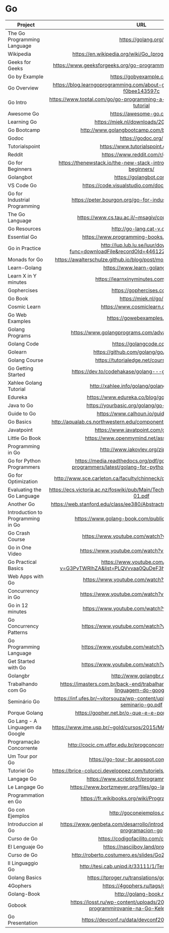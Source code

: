 # Go

| Project                           | URL                                                                                                      | Language |
|-----------------------------------|:----------------------------------------------------------------------------------------------------------:|----------|
| The Go Programming Language       | https://golang.org/                                                                                      | EN       |
| Wikipedia                         | https://en.wikipedia.org/wiki/Go_(programming_language)                                                  | EN       |
| Geeks for Geeks                   | https://www.geeksforgeeks.org/go-programming-language-introduction/                                      | EN       |
| Go by Example                     | https://gobyexample.com/                                                                                 | EN       |
| Go Overview                       | https://blog.learngoprogramming.com/about-go-language-an-overview-f0bee143597c                           | EN       |
| Go Intro                          | https://www.toptal.com/go/go-programming-a-step-by-step-introductory-tutorial                            | EN       |
| Awesome Go                        | https://awesome-go.com/                                                                                  | EN       |
| Learning Go                       | https://miek.nl/downloads/2015/go.pdf                                                                    | EN       |
| Go Bootcamp                       | http://www.golangbootcamp.com/book/frontmatter                                                           | EN       |
| Godoc                             | https://godoc.org/                                                                                       | EN       |
| Tutorialspoint                    | https://www.tutorialspoint.com/go/                                                                       | EN       |
| Reddit                            | https://www.reddit.com/r/golang/                                                                         | EN       |
| Go for Beginners                  | https://thenewstack.io/the-new-stack-intros-go-programming-for-beginners/                                | EN       |
| Golangbot                         | https://golangbot.com/                                                                                   | EN       |
| VS Code Go                        | https://code.visualstudio.com/docs/languages/go                                                          | EN       |
| Go for Industrial Programming     | https://peter.bourgon.org/go-for-industrial-programming/                                                 | EN       |
| The Go Language                   | https://www.cs.tau.ac.il/~msagiv/courses/pl16/go.pdf                                                     | EN       |
| Go Resources                      | http://go-lang.cat-v.org/                                                                                | EN       |
| Essential Go                      | https://www.programming-books.io/essential/go/                                                           | EN       |
| Go in Practice                    | http://lup.lub.lu.se/luur/download?func=downloadFile&recordOId=4461224&fileOId=4461233                   | EN       |
| Monads for Go                     | https://awalterschulze.github.io/blog/post/monads-for-goprogrammers/                                     | EN       |
| Learn-Golang                      | https://www.learn-golang.org/g                                                                           | EN       |
| Learn X in Y minutes              | https://learnxinyminutes.com/docs/go/                                                                    | EN       |
| Gophercises                       | https://gophercises.com/                                                                                 | EN       |
| Go Book                           | https://miek.nl/go/                                                                                      | EN       |
| Cosmic Learn                      | https://www.cosmiclearn.com/go/                                                                          | EN       |
| Go Web Examples                   | https://gowebexamples.com/                                                                               | EN       |
| Golang Programs                   | https://www.golangprograms.com/advance-programs.html                                                     | EN       |
| Golang Code                       | https://golangcode.com/                                                                                  | EN       |
| Golearn                           | https://github.com/golang/go/wiki/Learn                                                                  | EN       |
| Golang Course                     | https://tutorialedge.net/course/golang/                                                                  | EN       |
| Go Getting Started                | https://dev.to/codehakase/golang---getting-started-16c                                                   | EN       |
| Xahlee Golang Tutorial            | http://xahlee.info/golang/golang_index.html                                                              | EN       |
| Edureka                           | https://www.edureka.co/blog/golang-tutorial/                                                             | EN       |
| Java to Go                        | https://yourbasic.org/golang/go-java-tutorial/                                                           | EN       |
| Guide to Go                       | https://www.calhoun.io/guide-to-go/                                                                      | EN       |
| Go Basics                         | http://aqualab.cs.northwestern.edu/component/attachments/download/531                                    | EN       |
| Javatpoint                        | https://www.javatpoint.com/go-tutorial                                                                   | EN       |
| Little Go Book                    | https://www.openmymind.net/assets/go/go.pdf                                                              | EN       |
| Programming in Go                 | http://www.iakovlev.org/zip/go.pdf                                                                       | EN       |
| Go for Python Programmers         | https://media.readthedocs.org/pdf/golang-for-python-programmers/latest/golang-for-python-programmers.pdf | EN       |
| Go for Optimization               | http://www.sce.carleton.ca/faculty/chinneck/docs/GoForOptimization.pdf                                   | EN       |
| Evaluating the Go Language        | https://ecs.victoria.ac.nz/foswiki/pub/Main/TechnicalReportSeries/ECSTR11-01.pdf                         | EN       |
| Another Go                        | https://web.stanford.edu/class/ee380/Abstracts/100428-pike-stanford.pdf                                  | EN       |
| Introduction to Programming in Go | https://www.golang-book.com/public/pdf/gobook.0.pdf                                                      | EN       |
| Go Crash Course                   | https://www.youtube.com/watch?v=SqrbIlUwR0U                                                              | EN       |
| Go in One Video                   | https://www.youtube.com/watch?v=CF9S4QZuV30                                                              | EN       |
| Go Practical Basics               | https://www.youtube.com/watch?v=G3PvTWRIhZA&list=PLQVvvaa0QuDeF3hP0wQoSxpkqgRcgxMqX                      | EN       |
| Web Apps with Go                  | https://www.youtube.com/watch?v=Vlie-srOU8c                                                              | EN       |
| Concurrency in Go                 | https://www.youtube.com/watch?v=LvgVSSpwND8                                                              | EN       |
| Go in 12 minutes                  | https://www.youtube.com/watch?v=C8LgvuEBraI                                                              | EN       |
| Go Concurrency Patterns           | https://www.youtube.com/watch?v=f6kdp27TYZs                                                              | EN       |
| Go Programming Language           | https://www.youtube.com/watch?v=rKnDgT73v8s                                                              | EN       |
| Get Started with Go               | https://www.youtube.com/watch?v=2KmHtgtEZ1s                                                              | EN       |
| Golangbr                          | http://www.golangbr.org/                                                                                 | PT       |
| Trabalhando com Go                | https://imasters.com.br/back-end/trabalhando-com-go-golang-a-linguagem-do-google                         | PT       |
| Seminário Go                      | https://inf.ufes.br/~vitorsouza/wp-content/uploads/teaching-lp-20162-seminario-go.pdf                    | PT       |
| Porque Golang                     | https://gopher.net.br/o-que-e-e-por-que-go-golang/                                                       | PT       |
| Go Lang - A Linguagem da Google   | https://www.ime.usp.br/~gold/cursos/2015/MAC5742/reports/GoLang.pdf                                      | PT       |
| Programação Concorrente           | http://cocic.cm.utfpr.edu.br/progconcorrente/doku.php?id=go                                              | PT       |
| Um Tour por Go                    | https://go-tour-br.appspot.com/welcome/1                                                                 | PT       |
| Tutoriel Go                       | https://brice-colucci.developpez.com/tutoriels/go/tutoriel-programmation/                                | FR  |
| Langage Go                        | https://www.scriptol.fr/programmation/go.php                                                             | FR  |
| Le Langage Go                     | https://www.bortzmeyer.org/files/go-lang-intro-SHOW.pdf                                                  | FR  |
| Programmation en Go               | https://fr.wikibooks.org/wiki/Programmation_en_Go                                                        | FR  |
| Go con Ejemplos                   | http://goconejemplos.com/                                                                                | ES       |
| Introduccion al Go                | https://www.genbeta.com/desarrollo/introduccion-al-lenguaje-de-programacion-go                           | ES       |
| Curso de Go                       | https://codigofacilito.com/cursos/go                                                                     | ES       |
| El Lenguaje Go                    | https://nasciiboy.land/prog/tgpl/                                                                        | ES       |
| Curso de Go                       | http://roberto.costumero.es/slides/Go2010/manual_go.pdf                                                  | ES       |
| Il Linguaggio Go                  | http://tesi.cab.unipd.it/33111/1/Tesina_562011.pdf                                                       | IT       |
| Golang Basics                     | https://tproger.ru/translations/golang-basics/                                                           | RU       |
| 4Gophers                          | https://4gophers.ru/tags/golang/                                                                         | RU       |
| Golang-Book                       | http://golang-book.ru/                                                                                   | RU       |
| Gobook                            | https://losst.ru/wp-content/uploads/2016/08/Vvedenie-v-programmirovanie-na-Go-Keleb-Doksi.pdf            | RU       |
| Go Presentation                   | https://devconf.ru/data/devconf2016/ppt/185.pdf                                                          | RU       |
